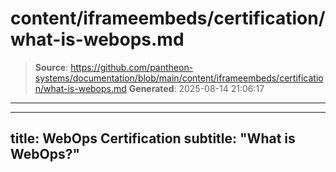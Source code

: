 # content/iframeembeds/certification/what-is-webops.md

> **Source**: https://github.com/pantheon-systems/documentation/blob/main/content/iframeembeds/certification/what-is-webops.md
> **Generated**: 2025-08-14 21:06:17

---

---
title: WebOps Certification
subtitle: "What is WebOps?"
---

<Partial file="certification-guide/what-is-webops.md" />
